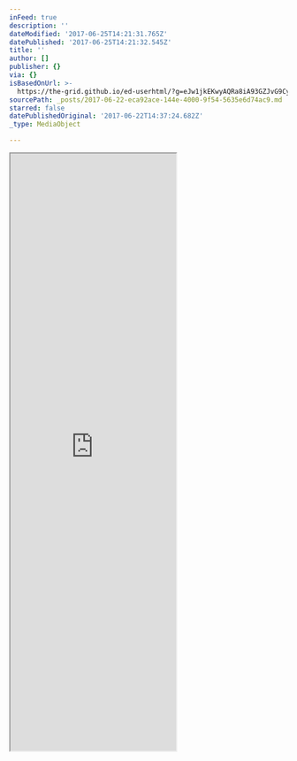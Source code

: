 ```yaml
---
inFeed: true
description: ''
dateModified: '2017-06-25T14:21:31.765Z'
datePublished: '2017-06-25T14:21:32.545Z'
title: ''
author: []
publisher: {}
via: {}
isBasedOnUrl: >-
  https://the-grid.github.io/ed-userhtml/?g=eJw1jkEKwyAQRa8iA93GZJvG9Cypjo4wVRknKb19hdLlf_Aef8tRjheaLt4BqbbVWsqJYr5w4stKDhhP5nR062vpKqfXKlawBJSpUXskt4B556DkYJnnGxjCUdD_6vphdPCsMoy11IL3Ab1U5lySg1Jh3-zvx_4FaIUxnQ
sourcePath: _posts/2017-06-22-eca92ace-144e-4000-9f54-5635e6d74ac9.md
starred: false
datePublishedOriginal: '2017-06-22T14:37:24.682Z'
_type: MediaObject

---
```

<iframe src="https://the-grid.github.io/ed-userhtml/?g=eJw9jsEKwyAQRH9FFnqNyTVo-i2prrpgVdZNQv6-lkJvMwNveMbTuRkKvL9RdXYWkkhbtU4UU6ATp3xqJo_hyDnuXbtauvDhpLJmLB55aqk9o11AXeQlWVjmWT1AJRwX8q9d7owWXpUHs6pSC47Rcc2ZSrRwY4fN6J_KCF-xDyfXNd8" height="1080" style=""></iframe>